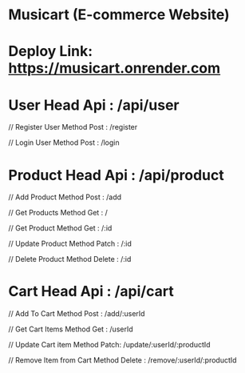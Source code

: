 # Musicart (E-commerce Website)

# Deploy Link: https://musicart.onrender.com

# User Head Api : /api/user

// Register User
Method Post : /register

// Login User
Method Post : /login

# Product Head Api : /api/product

// Add Product
Method Post : /add

// Get Products
Method Get : /

// Get Product
Method Get : /:id

// Update Product
Method Patch : /:id

// Delete Product
Method Delete : /:id

# Cart Head Api : /api/cart

// Add To Cart
Method Post : /add/:userId

// Get Cart Items
Method Get : /userId

// Update Cart item
Method Patch: /update/:userId/:productId

// Remove Item from Cart
Method Delete : /remove/:userId/:productId
